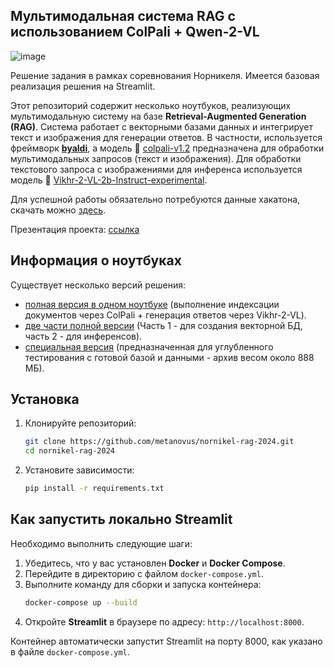 ## Мультимодальная система RAG с использованием ColPali + Qwen-2-VL

![image](https://github.com/user-attachments/assets/89cf16d4-f46e-43e5-9132-6d6a124ac9e7)

Решение задания в рамках соревнования Норникеля. Имеется базовая реализация решения на Streamlit.

Этот репозиторий содержит несколько ноутбуков, реализующих мультимодальную систему на базе **Retrieval-Augmented Generation (RAG)**. Система работает с векторными базами данных и интегрирует текст и изображения для генерации ответов. В частности, используется фреймворк [**byaldi**](https://github.com/AnswerDotAI/byaldi), а модель 🤗 [colpali-v1.2](https://huggingface.co/vidore/colpali-v1.2) предназначена для обработки мультимодальных запросов (текст и изображения). Для обработки текстового запроса с изображениями для инференса используется модель 🤗 [Vikhr-2-VL-2b-Instruct-experimental](https://huggingface.co/Vikhrmodels/Vikhr-2-VL-2b-Instruct-experimental).

Для успешной работы обязательно потребуются данные хакатона, скачать можно [здесь](https://drive.google.com/file/d/1bHGJGOnVtRYCl7LJ8eR7VGwKd6C7eMK6/view?usp=drive_link).

Презентация проекта: [ссылка](https://drive.google.com/file/d/1zIQuq2tAB_irfEUKqE9o7y3hMjgsTv-R/view)

## Информация о ноутбуках

Существует несколько версий решения: 
- [полная версия в одном ноутбуке](https://github.com/metanovus/nornikel-rag-2024/tree/main/notebooks/for_demontration) (выполнение индексации документов через ColPali + генерация ответов через Vikhr-2-VL).
- [две части полной версии](https://github.com/metanovus/nornikel-rag-2024/tree/main/notebooks/for_testing) (Часть 1 - для создания векторной БД, часть 2 - для инференсов).
- [специальная версия](https://drive.google.com/file/d/1pmcPFWP-CDFQu9f-qhEW9D9iTys4zNb2/view?usp=drive_link) (предназначенная для углубленного тестирования с готовой базой и данными - архив весом около 888 МБ).

## Установка

1. Клонируйте репозиторий:
   ```bash
   git clone https://github.com/metanovus/nornikel-rag-2024.git
   cd nornikel-rag-2024
   ```

2. Установите зависимости:
   ```bash
   pip install -r requirements.txt
   ```
   
## Как запустить локально Streamlit
Необходимо выполнить следующие шаги:

1. Убедитесь, что у вас установлен **Docker** и **Docker Compose**.
2. Перейдите в директорию с файлом `docker-compose.yml`.
3. Выполните команду для сборки и запуска контейнера:
   ```bash
   docker-compose up --build
   ```
4. Откройте **Streamlit** в браузере по адресу: `http://localhost:8000`.

Контейнер автоматически запустит Streamlit на порту 8000, как указано в файле `docker-compose.yml`.
